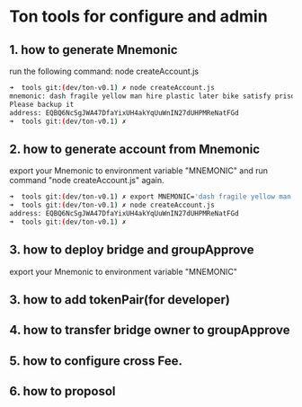 # Ton tools for configure and admin

## 1. how to generate Mnemonic
run the following command:  node createAccount.js
``` bash
➜  tools git:(dev/ton-v0.1) ✗ node createAccount.js 
mnemonic: dash fragile yellow man hire plastic later bike satisfy prison document cricket man lyrics couple rocket food empower cute parrot mind alone laundry obvious
Please backup it
address: EQBQ6NcSgJWA47DfaYixUH4akYqUuWnIN27dUHPMReNatFGd
➜  tools git:(dev/ton-v0.1) ✗ 
```

## 2. how to generate account from Mnemonic
export your Mnemonic to environment variable "MNEMONIC" and run command "node createAccount.js" again.  
``` bash
➜  tools git:(dev/ton-v0.1) ✗ export MNEMONIC='dash fragile yellow man hire plastic later bike satisfy prison document cricket man lyrics couple rocket food empower cute parrot mind alone laundry obvious' 
➜  tools git:(dev/ton-v0.1) ✗ node createAccount.js
address: EQBQ6NcSgJWA47DfaYixUH4akYqUuWnIN27dUHPMReNatFGd
➜  tools git:(dev/ton-v0.1) ✗ 
```

## 3. how to deploy bridge and groupApprove
export your Mnemonic to environment variable "MNEMONIC"

## 3. how to add tokenPair(for developer)

## 4. how to transfer bridge owner to groupApprove

## 5. how to configure cross Fee.

## 6. how to proposol
